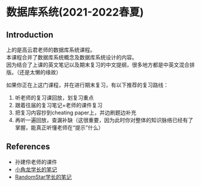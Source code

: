 # 数据库系统(2021-2022春夏)

## Introduction
上的是高云君老师的数据库系统课程。  
本课程合并了数据库系统概念及数据库系统设计的内容。  
因为结合了上课的英文笔记以及期末复习的中文提纲，很多地方都是中英文混合排版。（还是太懒的缘故）  

如果你正在上这门课程，并在进行期末复习，有以下推荐的复习路线：

1. 听老师的复习课回放，划复习重点
2. 跟着往届的复习笔记+老师的课件复习
3. 把复习内容抄到cheating paper上，并边刷题边补充
4. 再听一遍回放，查漏补缺（这很重要，因为此时你对整体的知识脉络已经有了掌握，能真正听懂老师在“提示”什么）

## References
- 孙建伶老师的课件
- [小角龙学长的笔记](files/db2.pdf)
- [RandomStar学长的笔记](files/db1.pdf)